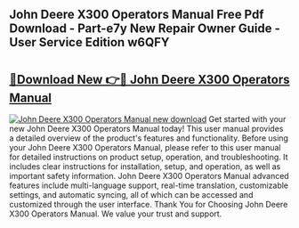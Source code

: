 ## John Deere X300 Operators Manual Free Pdf Download - Part-e7y New Repair Owner Guide - User Service Edition w6QFY

# <h2><a href="http://bc88102.oget.top/?id=John+Deere+X300+Operators+Manual">🔗Download New 👉🔴 John Deere X300 Operators Manual</a></h2>

[![John Deere X300 Operators Manual new download](https://i.imgur.com/5g1atiW.png)](http://bc88102.oget.top/?id=John+Deere+X300+Operators+Manual)
Get started with your new John Deere X300 Operators Manual today! This user manual provides a detailed overview of the product's features and functionality. Before using your John Deere X300 Operators Manual, please refer to this user manual for detailed instructions on product setup, operation, and troubleshooting. It includes clear instructions for installation, setup, and operation, as well as important safety information. John Deere X300 Operators Manual advanced features include multi-language support, real-time translation, customizable settings, and automatic syncing, all of which can be accessed and customized through the user interface. Thank You for Choosing John Deere X300 Operators Manual. We value your trust and support.
